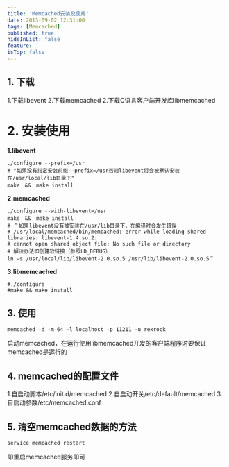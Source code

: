```yaml
---
title: 'Memcached安装及使用'
date: 2013-09-02 12:31:00
tags: [Memcached]
published: true
hideInList: false
feature: 
isTop: false
---
```


## 1. 下载

1.下载libevent
2.下载memcached
2.下载C语言客户端开发库libmemcached

# 2. 安装使用

**1.libevent**

```
./configure --prefix=/usr
# "如果没有指定安装前缀--prefix=/usr否则libevent将会被默认安装在/usr/local/lib目录下"
make　&&　make install
```

**2.memcached**

```
./configure --with-libevent=/usr
make　&&　make install 
# ＂如果libevent没有被安装在/usr/lib目录下，在编译时会发生错误
# /usr/local/memcached/bin/memcached: error while loading shared libraries: libevent-1.4.so.2:
# cannot open shared object file: No such file or directory
# 解决办法即创建软链接（参照LD_DEBUG）
ln –s /usr/local/lib/libevent-2.0.so.5 /usr/lib/libevent-2.0.so.5＂
```

**3.libmemcached**

```
#./configure
#make && make install
```

## 3. 使用

```
memcached -d -m 64 -l localhost -p 11211 -u rexrock
```
启动memcached，在运行使用libmemcached开发的客户端程序时要保证memcached是运行的

## 4. memcached的配置文件

1.自启动脚本/etc/init.d/memcached
2.自启动开关/etc/default/memcached
3.自启动参数/etc/memcached.conf

## 5. 清空memcached数据的方法

```
service memcached restart
```
即重启memcached服务即可


